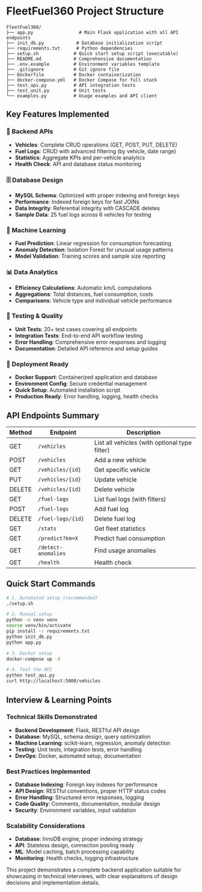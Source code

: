 # FleetFuel360 Project Structure

```
FleetFuel360/
├── app.py                 # Main Flask application with all API endpoints
├── init_db.py            # Database initialization script
├── requirements.txt      # Python dependencies
├── setup.sh             # Quick start setup script (executable)
├── README.md            # Comprehensive documentation
├── .env.example         # Environment variables template
├── .gitignore           # Git ignore file
├── Dockerfile           # Docker containerization
├── docker-compose.yml   # Docker Compose for full stack
├── test_api.py          # API integration tests
├── test_unit.py         # Unit tests
└── examples.py          # Usage examples and API client
```

## Key Features Implemented

### 🔧 Backend APIs
- **Vehicles**: Complete CRUD operations (GET, POST, PUT, DELETE)
- **Fuel Logs**: CRUD with advanced filtering (by vehicle, date range)
- **Statistics**: Aggregate KPIs and per-vehicle analytics
- **Health Check**: API and database status monitoring

### 🗄️ Database Design
- **MySQL Schema**: Optimized with proper indexing and foreign keys
- **Performance**: Indexed foreign keys for fast JOINs
- **Data Integrity**: Referential integrity with CASCADE deletes
- **Sample Data**: 25 fuel logs across 6 vehicles for testing

### 🤖 Machine Learning
- **Fuel Prediction**: Linear regression for consumption forecasting
- **Anomaly Detection**: Isolation Forest for unusual usage patterns
- **Model Validation**: Training scores and sample size reporting

### 📊 Data Analytics
- **Efficiency Calculations**: Automatic km/L computations
- **Aggregations**: Total distances, fuel consumption, costs
- **Comparisons**: Vehicle type and individual vehicle performance

### 🧪 Testing & Quality
- **Unit Tests**: 20+ test cases covering all endpoints
- **Integration Tests**: End-to-end API workflow testing
- **Error Handling**: Comprehensive error responses and logging
- **Documentation**: Detailed API reference and setup guides

### 🚀 Deployment Ready
- **Docker Support**: Containerized application and database
- **Environment Config**: Secure credential management
- **Quick Setup**: Automated installation script
- **Production Ready**: Error handling, logging, health checks

## API Endpoints Summary

| Method | Endpoint | Description |
|--------|----------|-------------|
| GET | `/vehicles` | List all vehicles (with optional type filter) |
| POST | `/vehicles` | Add a new vehicle |
| GET | `/vehicles/{id}` | Get specific vehicle |
| PUT | `/vehicles/{id}` | Update vehicle |
| DELETE | `/vehicles/{id}` | Delete vehicle |
| GET | `/fuel-logs` | List fuel logs (with filters) |
| POST | `/fuel-logs` | Add fuel log |
| DELETE | `/fuel-logs/{id}` | Delete fuel log |
| GET | `/stats` | Get fleet statistics |
| GET | `/predict?km=X` | Predict fuel consumption |
| GET | `/detect-anomalies` | Find usage anomalies |
| GET | `/health` | Health check |

## Quick Start Commands

```bash
# 1. Automated setup (recommended)
./setup.sh

# 2. Manual setup
python -m venv venv
source venv/bin/activate
pip install -r requirements.txt
python init_db.py
python app.py

# 3. Docker setup
docker-compose up -d

# 4. Test the API
python test_api.py
curl http://localhost:5000/vehicles
```

## Interview & Learning Points

### Technical Skills Demonstrated
- **Backend Development**: Flask, RESTful API design
- **Database**: MySQL, schema design, query optimization
- **Machine Learning**: scikit-learn, regression, anomaly detection
- **Testing**: Unit tests, integration tests, error handling
- **DevOps**: Docker, automated setup, documentation

### Best Practices Implemented
- **Database Indexing**: Foreign key indexes for performance
- **API Design**: RESTful conventions, proper HTTP status codes
- **Error Handling**: Structured error responses, logging
- **Code Quality**: Comments, documentation, modular design
- **Security**: Environment variables, input validation

### Scalability Considerations
- **Database**: InnoDB engine, proper indexing strategy
- **API**: Stateless design, connection pooling ready
- **ML**: Model caching, batch processing capability
- **Monitoring**: Health checks, logging infrastructure

This project demonstrates a complete backend application suitable for showcasing in technical interviews, with clear explanations of design decisions and implementation details.
